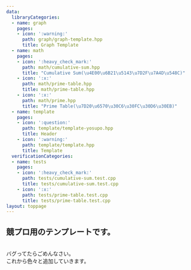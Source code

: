 ```yaml
---
data:
  libraryCategories:
  - name: graph
    pages:
    - icon: ':warning:'
      path: graph/graph-template.hpp
      title: Graph Template
  - name: math
    pages:
    - icon: ':heavy_check_mark:'
      path: math/cumulative-sum.hpp
      title: "Cumulative Sum(\u4E00\u6B21\u5143\u7D2F\u7A4D\u548C)"
    - icon: ':x:'
      path: math/prime-table.hpp
      title: math/prime-table.hpp
    - icon: ':x:'
      path: math/prime.hpp
      title: "Prime Table(\u7D20\u6570\u30C6\u30FC\u30D6\u30EB)"
  - name: template
    pages:
    - icon: ':question:'
      path: template/template-yosupo.hpp
      title: Header
    - icon: ':warning:'
      path: template/template.hpp
      title: Template
  verificationCategories:
  - name: tests
    pages:
    - icon: ':heavy_check_mark:'
      path: tests/cumulative-sum.test.cpp
      title: tests/cumulative-sum.test.cpp
    - icon: ':x:'
      path: tests/prime-table.test.cpp
      title: tests/prime-table.test.cpp
layout: toppage
---
```

## 競プロ用のテンプレートです。
<br>
バグってたらごめんなさい。
<br>
これから色々と追加していきます。